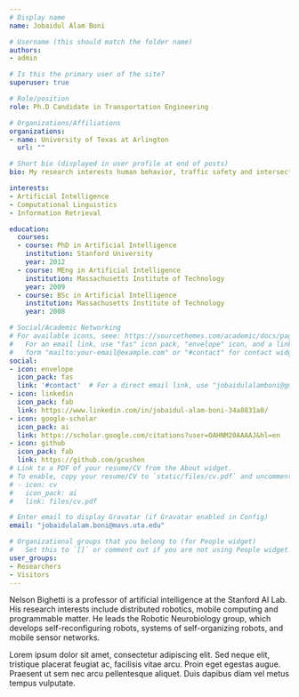 ```yaml
---
# Display name
name: Jobaidul Alam Boni

# Username (this should match the folder name)
authors:
- admin

# Is this the primary user of the site?
superuser: true

# Role/position
role: Ph.D Candidate in Transportation Engineering

# Organizations/Affiliations
organizations:
- name: University of Texas at Arlington
  url: ""

# Short bio (displayed in user profile at end of posts)
bio: My research interests human behavior, traffic safety and intersection analysis

interests:
- Artificial Intelligence
- Computational Linguistics
- Information Retrieval

education:
  courses:
  - course: PhD in Artificial Intelligence
    institution: Stanford University
    year: 2012
  - course: MEng in Artificial Intelligence
    institution: Massachusetts Institute of Technology
    year: 2009
  - course: BSc in Artificial Intelligence
    institution: Massachusetts Institute of Technology
    year: 2008

# Social/Academic Networking
# For available icons, seee: https://sourcethemes.com/academic/docs/page-builder/#icons
#   For an email link, use "fas" icon pack, "envelope" icon, and a link in the
#   form "mailto:your-email@example.com" or "#contact" for contact widget.
social:
- icon: envelope
  icon_pack: fas
  link: '#contact'  # For a direct email link, use "jobaidulalamboni@gmail.com".
- icon: linkedin
  icon_pack: fab
  link: https://www.linkedin.com/in/jobaidul-alam-boni-34a8831a0/
- icon: google-scholar
  icon_pack: ai
  link: https://scholar.google.com/citations?user=OAHNM20AAAAJ&hl=en
- icon: github
  icon_pack: fab
  link: https://github.com/gcushen
# Link to a PDF of your resume/CV from the About widget.
# To enable, copy your resume/CV to `static/files/cv.pdf` and uncomment the lines below.
# - icon: cv
#   icon_pack: ai
#   link: files/cv.pdf

# Enter email to display Gravatar (if Gravatar enabled in Config)
email: "jobaidulalam.boni@mavs.uta.edu"

# Organizational groups that you belong to (for People widget)
#   Set this to `[]` or comment out if you are not using People widget.
user_groups:
- Researchers
- Visitors
---
```


Nelson Bighetti is a professor of artificial intelligence at the Stanford AI Lab. His research interests include distributed robotics, mobile computing and programmable matter. He leads the Robotic Neurobiology group, which develops self-reconfiguring robots, systems of self-organizing robots, and mobile sensor networks.

Lorem ipsum dolor sit amet, consectetur adipiscing elit. Sed neque elit, tristique placerat feugiat ac, facilisis vitae arcu. Proin eget egestas augue. Praesent ut sem nec arcu pellentesque aliquet. Duis dapibus diam vel metus tempus vulputate.
